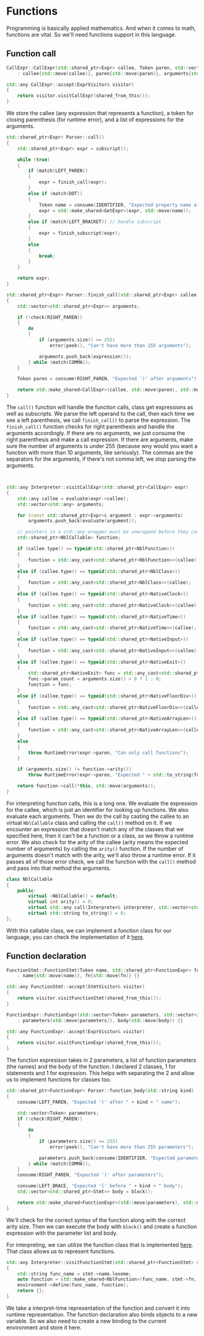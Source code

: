 # Functions

Programming is basically applied mathematics. And when it comes to math, functions are vital. So we'll need functions support in this language.

## Function call

```cpp
CallExpr::CallExpr(std::shared_ptr<Expr> callee, Token paren, std::vector<std::shared_ptr<Expr>> arguments)
    : callee{std::move(callee)}, paren{std::move(paren)}, arguments{std::move(arguments)} {}

std::any CallExpr::accept(ExprVisitor& visitor)
{
    return visitor.visitCallExpr(shared_from_this());
}
```

We store the callee (any expression that represents a function), a token for closing parenthesis (for runtime error), and a list of expressions for the arguments.

```cpp
std::shared_ptr<Expr> Parser::call()
{
    std::shared_ptr<Expr> expr = subscript();

    while (true)
    {
        if (match(LEFT_PAREN))
        {
            expr = finish_call(expr);
        }
        else if (match(DOT))
        {
            Token name = consume(IDENTIFIER, "Expected property name after '.'");
            expr = std::make_shared<GetExpr>(expr, std::move(name));
        }
        else if (match(LEFT_BRACKET)) // handle subscript
        {
            expr = finish_subscript(expr);
        }
        else
        {
            break;
        }
    }

    return expr;
}

std::shared_ptr<Expr> Parser::finish_call(std::shared_ptr<Expr> callee)
{
    std::vector<std::shared_ptr<Expr>> arguments;

    if (!check(RIGHT_PAREN))
    {
        do
        {
            if (arguments.size() >= 255)
                error(peek(), "Can't have more than 255 arguments");

            arguments.push_back(expression());
        } while (match(COMMA));
    }

    Token paren = consume(RIGHT_PAREN, "Expected ')' after arguments");

    return std::make_shared<CallExpr>(callee, std::move(paren), std::move(arguments));
}
```

The `call()` function will handle the function calls, class get expressions as well as subscripts. We parse the left operand to the call, then each time we see a left parenthesis, we call `finish_call()` to parse the expression. The `finish_call()` function checks for right parenthesis and handle the arguments accordingly. If there are no arguments, we just consume the right parenthesis and make a call expression. If there are arguments, make sure the number of arguments is under 255 (because wny would you want a function with more than 10 arguments, like seriously). The commas are the separators for the arguments, if there's not comma left, we stop parsing the arguments.

```cpp


std::any Interpreter::visitCallExpr(std::shared_ptr<CallExpr> expr)
{
    std::any callee = evaluate(expr->callee);
    std::vector<std::any> arguments;

    for (const std::shared_ptr<Expr>& argument : expr->arguments)
        arguments.push_back(evaluate(argument));

    // pointers in a std::any wrapper must be unwrapped before they can be cast
    std::shared_ptr<NblCallable> function;

    if (callee.type() == typeid(std::shared_ptr<NblFunction>))
    {
        function = std::any_cast<std::shared_ptr<NblFunction>>(callee);
    }
    else if (callee.type() == typeid(std::shared_ptr<NblClass>))
    {
        function = std::any_cast<std::shared_ptr<NblClass>>(callee);
    }
    else if (callee.type() == typeid(std::shared_ptr<NativeClock>))
    {
        function = std::any_cast<std::shared_ptr<NativeClock>>(callee);
    }
    else if (callee.type() == typeid(std::shared_ptr<NativeTime>))
    {
        function = std::any_cast<std::shared_ptr<NativeTime>>(callee);
    }
    else if (callee.type() == typeid(std::shared_ptr<NativeInput>))
    {
        function = std::any_cast<std::shared_ptr<NativeInput>>(callee);
    }
    else if (callee.type() == typeid(std::shared_ptr<NativeExit>))
    {
        std::shared_ptr<NativeExit> func = std::any_cast<std::shared_ptr<NativeExit>>(callee);
        func->param_count = arguments.size() > 0 ? 1 : 0;
        function = func;
    }
    else if (callee.type() == typeid(std::shared_ptr<NativeFloorDiv>))
    {
        function = std::any_cast<std::shared_ptr<NativeFloorDiv>>(callee);
    }
    else if (callee.type() == typeid(std::shared_ptr<NativeArrayLen>))
    {
        function = std::any_cast<std::shared_ptr<NativeArrayLen>>(callee);
    }
    else
    {
        throw RuntimeError(expr->paren, "Can only call functions");
    }

    if (arguments.size() != function->arity())
        throw RuntimeError(expr->paren, "Expected " + std::to_string(function->arity()) + " arguments but got " + std::to_string(arguments.size()));

    return function->call(*this, std::move(arguments));
}
```

For interpreting function calls, this is a long one. We evaluate the expression for the callee, which is just an identifier for looking up functions. We also evaluate each arguments. Then we do the call by casting the callee to an virtual `NblCallable` class and calling the `call()` method on it. If we encounter an expression that doesn't match any of the classes that we specified here, then it can't be a function or a class, so we throw a runtime error. We also check for the arity of the callee (arity means the expected number of arguments) by calling the `arity()` function. If the number of arguments doesn't match with the arity, we'll also throw a runtime error. If it passes all of those error check, we call the function with the `call()` method and pass into that method the arguments.

```cpp
class NblCallable
{
    public:
        virtual ~NblCallable() = default;
        virtual int arity() = 0;
        virtual std::any call(Interpreter& interpreter, std::vector<std::any> arguments) = 0;
        virtual std::string to_string() = 0;
};
```

With this callable class, we can implement a function class for our language, you can check the implementation of it [here](../src/function.cpp).

## Function declaration

```cpp
FunctionStmt::FunctionStmt(Token name, std::shared_ptr<FunctionExpr> fn)
    : name{std::move(name)}, fn{std::move(fn)} {}

std::any FunctionStmt::accept(StmtVisitor& visitor)
{
    return visitor.visitFunctionStmt(shared_from_this());
}

FunctionExpr::FunctionExpr(std::vector<Token> parameters, std::vector<std::shared_ptr<Stmt>> body)
    : parameters(std::move(parameters)), body(std::move(body)) {}

std::any FunctionExpr::accept(ExprVisitor& visitor)
{
    return visitor.visitFunctionExpr(shared_from_this());
}
```

The function expresison takes in 2 parameters, a list of function parameters (the names) and the body of the function. I declared 2 classes, 1 for statements and 1 for expression. This helps with separating the 2 and allow us to implement functions for classes too.

```cpp
std::shared_ptr<FunctionExpr> Parser::function_body(std::string kind)
{
    consume(LEFT_PAREN, "Expected '(' after " + kind + " name");

    std::vector<Token> parameters;
    if (!check(RIGHT_PAREN))
    {
        do
        {
            if (parameters.size() >= 255)
                error(peek(), "Can't have more than 255 parameters");

            parameters.push_back(consume(IDENTIFIER, "Expected parameter name"));
        } while (match(COMMA));
    }
    consume(RIGHT_PAREN, "Expected ')' after parameters");

    consume(LEFT_BRACE, "Expected '{' before " + kind + " body");
    std::vector<std::shared_ptr<Stmt>> body = block();

    return std::make_shared<FunctionExpr>(std::move(parameters), std::move(body));
}
```

We'll check for the correct syntax of the function along with the correct arity size. Then we can execute the body with `block()` and create a function expression with the parameter list and body.

For interpreting, we can utilize the function class that is implemented [here](../src/function.cpp). That class allows us to represent functions.

```cpp
std::any Interpreter::visitFunctionStmt(std::shared_ptr<FunctionStmt> stmt)
{
    std::string func_name = stmt->name.lexeme;
    auto function = std::make_shared<NblFunction>(func_name, stmt->fn, environment, false);
    environment->define(func_name, function);
    return {};
}
```

We take a interpret-time representation of the function and convert it into runtime representation. The function declaration also binds objects to a new variable. So we also need to create a new binding to the current environment and store it here.
